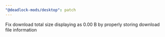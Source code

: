 ```yaml
---
"@deadlock-mods/desktop": patch
---
```


Fix download total size displaying as 0.00 B by properly storing download file information
